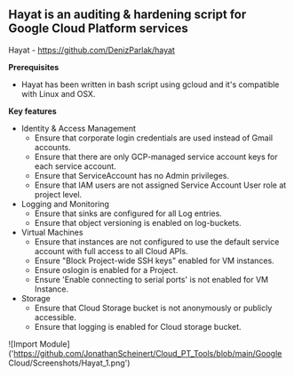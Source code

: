 
## Hayat is an auditing & hardening script for Google Cloud Platform services 

Hayat - https://github.com/DenizParlak/hayat

**Prerequisites** 
* Hayat has been written in bash script using gcloud and it's compatible with Linux and OSX.

**Key features**
* Identity & Access Management
  * Ensure that corporate login credentials are used instead of Gmail accounts.
  * Ensure that there are only GCP-managed service account keys for each service account.
  * Ensure that ServiceAccount has no Admin privileges.
  * Ensure that IAM users are not assigned Service Account User role at project level.
* Logging and Monitoring 
  * Ensure that sinks are configured for all Log entries.
  * Ensure that object versioning is enabled on log-buckets.
* Virtual Machines
  * Ensure that instances are not configured to use the default service account with full access to all Cloud APIs.
  * Ensure "Block Project-wide SSH keys" enabled for VM instances.
  * Ensure oslogin is enabled for a Project.
  * Ensure 'Enable connecting to serial ports' is not enabled for VM Instance.
* Storage
  * Ensure that Cloud Storage bucket is not anonymously or publicly accessible.
  * Ensure that logging is enabled for Cloud storage bucket.

![Import Module]('https://github.com/JonathanScheinert/Cloud_PT_Tools/blob/main/Google Cloud/Screenshots/Hayat_1.png')
